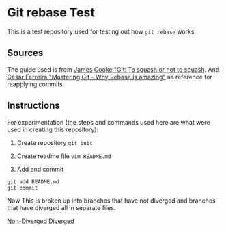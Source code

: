 # Git rebase Test
This is a test repository used for testing out how `git rebase` works.

## Sources
The guide used is from [James Cooke "Git: To squash or not to squash](https://jamescooke.info/git-to-squash-or-not-to-squash.html).
And [César Ferreira "Mastering Git - Why Rebase is amazing"](https://hackernoon.com/mastering-git-why-rebase-is-amazing-a954485b128a) as reference for reapplying commits.

## Instructions
For experimentation (the steps and commands used here are what were used in creating this repository):
1. Create repository
`git init`

2. Create readme file
`vim README.md`

3. Add and commit
```
git add README.md
git commit
```

Now This is broken up into branches that have not diverged and branches that have diverged all in separate files.

[Non-Diverged](./non-diverged.md)
[Diverged](./diverged.md)
